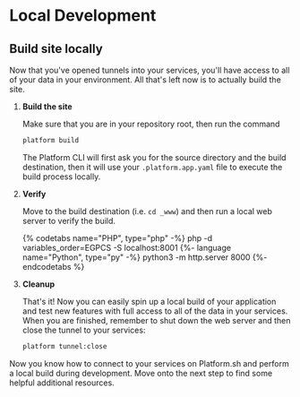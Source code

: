 # Local Development

## Build site locally

Now that you've opened tunnels into your services, you'll have access to all of your data in your environment. All that's left now is to actually build the site.

<asciinema-player src="/scripts/asciinema/recordings/build.cast" preload=1 autoplay=1 loop=1></asciinema-player>

1. **Build the site**

    Make sure that you are in your repository root, then run the command
    
    ```bash
    platform build
    ```
    
    The Platform CLI will first ask you for the source directory and the build destination, then it will use your `.platform.app.yaml` file to execute the build process locally.

2. **Verify**

    Move to the build destination (i.e. `cd _www`) and then run a local web server to verify the build.
    
    {% codetabs name="PHP", type="php" -%}
    php -d variables_order=EGPCS -S localhost:8001
    {%- language name="Python", type="py" -%}
    python3 -m http.server 8000
    {%- endcodetabs %}

3. **Cleanup**

    That's it! Now you can easily spin up a local build of your application and test new features with full access to all of the data in your services. When you are finished, remember to shut down the web server and then close the tunnel to your services:
    
    ```bash
    platform tunnel:close
    ```

Now you know how to connect to your services on Platform.sh and perform a local build during development. Move onto the next step to find some helpful additional resources.

<div id = "buttons"></div>

<script>
    var navNextText = "I have built my application locally";
    var navButtons = {type: "navigation", prev: getPathObj("prev"), next: getPathObj("next", navNextText), div: "buttons"};
    makeButton(navButtons);
</script>
